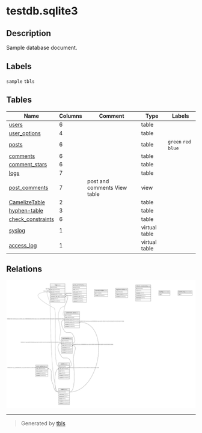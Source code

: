 # testdb.sqlite3

## Description

Sample database document.

## Labels

`sample` `tbls`

## Tables

| Name | Columns | Comment | Type | Labels |
| ---- | ------- | ------- | ---- | ------ |
| [users](users.md) | 6 |  | table |  |
| [user_options](user_options.md) | 4 |  | table |  |
| [posts](posts.md) | 6 |  | table | `green` `red` `blue` |
| [comments](comments.md) | 6 |  | table |  |
| [comment_stars](comment_stars.md) | 6 |  | table |  |
| [logs](logs.md) | 7 |  | table |  |
| [post_comments](post_comments.md) | 7 | post and comments View table | view |  |
| [CamelizeTable](CamelizeTable.md) | 2 |  | table |  |
| [hyphen-table](hyphen-table.md) | 3 |  | table |  |
| [check_constraints](check_constraints.md) | 6 |  | table |  |
| [syslog](syslog.md) | 1 |  | virtual table |  |
| [access_log](access_log.md) | 1 |  | virtual table |  |

## Relations

![er](schema.svg)

---

> Generated by [tbls](https://github.com/k1LoW/tbls)
